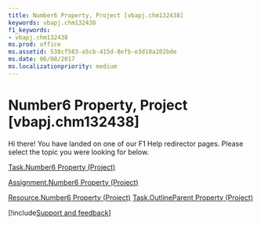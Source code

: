 ```yaml
---
title: Number6 Property, Project [vbapj.chm132438]
keywords: vbapj.chm132438
f1_keywords:
- vbapj.chm132438
ms.prod: office
ms.assetid: 538cf583-a5cb-415d-8efb-e3d10a202bde
ms.date: 06/08/2017
ms.localizationpriority: medium
---
```



# Number6 Property, Project [vbapj.chm132438]

Hi there! You have landed on one of our F1 Help redirector pages. Please select the topic you were looking for below.

[Task.Number6 Property (Project)](https://msdn.microsoft.com/library/cb3c483e-30bb-53e3-020f-4d431ac4e236%28Office.15%29.aspx)

[Assignment.Number6 Property (Project)](https://msdn.microsoft.com/library/5e124fd9-cbc7-dd94-d744-55d15d1406b1%28Office.15%29.aspx)

[Resource.Number6 Property (Project)](https://msdn.microsoft.com/library/a4094f48-ddac-df9c-3c58-89fa0fb9e57c%28Office.15%29.aspx)
[Task.OutlineParent Property (Project)](https://msdn.microsoft.com/library/54dc7d2a-feb0-da23-5116-decf0f4388e9%28Office.15%29.aspx)

[!include[Support and feedback](~/includes/feedback-boilerplate.md)]